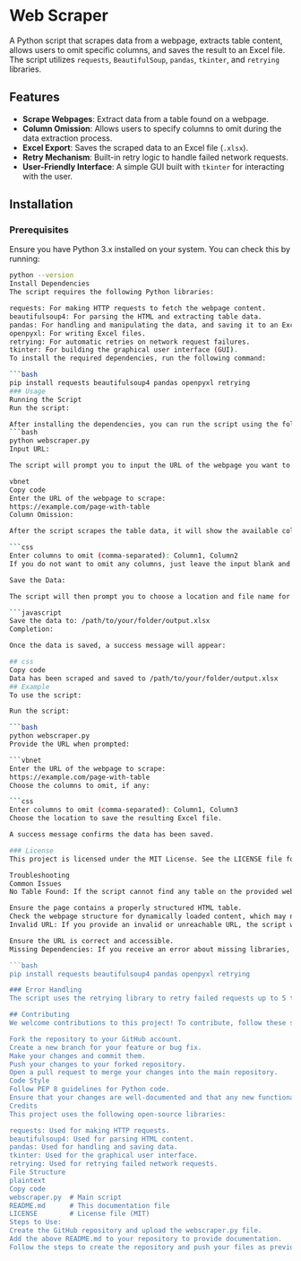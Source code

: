 # Web Scraper

A Python script that scrapes data from a webpage, extracts table content, allows users to omit specific columns, and saves the result to an Excel file. The script utilizes `requests`, `BeautifulSoup`, `pandas`, `tkinter`, and `retrying` libraries.

## Features

- **Scrape Webpages**: Extract data from a table found on a webpage.
- **Column Omission**: Allows users to specify columns to omit during the data extraction process.
- **Excel Export**: Saves the scraped data to an Excel file (`.xlsx`).
- **Retry Mechanism**: Built-in retry logic to handle failed network requests.
- **User-Friendly Interface**: A simple GUI built with `tkinter` for interacting with the user.

## Installation

### Prerequisites

Ensure you have Python 3.x installed on your system. You can check this by running:

```bash
python --version
Install Dependencies
The script requires the following Python libraries:

requests: For making HTTP requests to fetch the webpage content.
beautifulsoup4: For parsing the HTML and extracting table data.
pandas: For handling and manipulating the data, and saving it to an Excel file.
openpyxl: For writing Excel files.
retrying: For automatic retries on network request failures.
tkinter: For building the graphical user interface (GUI).
To install the required dependencies, run the following command:

```bash
pip install requests beautifulsoup4 pandas openpyxl retrying
### Usage
Running the Script
Run the script:

After installing the dependencies, you can run the script using the following command:
```bash
python webscraper.py
Input URL:

The script will prompt you to input the URL of the webpage you want to scrape. For example:

vbnet
Copy code
Enter the URL of the webpage to scrape:
https://example.com/page-with-table
Column Omission:

After the script scrapes the table data, it will show the available columns and ask whether you want to omit any columns. For example:

```css
Enter columns to omit (comma-separated): Column1, Column2
If you do not want to omit any columns, just leave the input blank and press Enter.

Save the Data:

The script will then prompt you to choose a location and file name for saving the data as an Excel file:

```javascript
Save the data to: /path/to/your/folder/output.xlsx
Completion:

Once the data is saved, a success message will appear:

## css
Copy code
Data has been scraped and saved to /path/to/your/folder/output.xlsx
## Example
To use the script:

Run the script:

```bash
python webscraper.py
Provide the URL when prompted:

```vbnet
Enter the URL of the webpage to scrape:
https://example.com/page-with-table
Choose the columns to omit, if any:

```css
Enter columns to omit (comma-separated): Column1, Column3
Choose the location to save the resulting Excel file.

A success message confirms the data has been saved.

### License
This project is licensed under the MIT License. See the LICENSE file for details.

Troubleshooting
Common Issues
No Table Found: If the script cannot find any table on the provided webpage, it will show an error message: No table found on the page..

Ensure the page contains a properly structured HTML table.
Check the webpage structure for dynamically loaded content, which may not be captured by requests and BeautifulSoup.
Invalid URL: If you provide an invalid or unreachable URL, the script will display an error message and retry the request up to 5 times.

Ensure the URL is correct and accessible.
Missing Dependencies: If you receive an error about missing libraries, ensure that you've installed the required dependencies using the following command:

```bash
pip install requests beautifulsoup4 pandas openpyxl retrying

### Error Handling
The script uses the retrying library to retry failed requests up to 5 times with a 2-second wait between attempts. If the script is unable to fetch the page after the retries, it will show an error message indicating the failure.

## Contributing
We welcome contributions to this project! To contribute, follow these steps:

Fork the repository to your GitHub account.
Create a new branch for your feature or bug fix.
Make your changes and commit them.
Push your changes to your forked repository.
Open a pull request to merge your changes into the main repository.
Code Style
Follow PEP 8 guidelines for Python code.
Ensure that your changes are well-documented and that any new functionality is accompanied by appropriate tests.
Credits
This project uses the following open-source libraries:

requests: Used for making HTTP requests.
beautifulsoup4: Used for parsing HTML content.
pandas: Used for handling and saving data.
tkinter: Used for the graphical user interface.
retrying: Used for retrying failed network requests.
File Structure
plaintext
Copy code
webscraper.py  # Main script
README.md      # This documentation file
LICENSE        # License file (MIT)
Steps to Use:
Create the GitHub repository and upload the webscraper.py file.
Add the above README.md to your repository to provide documentation.
Follow the steps to create the repository and push your files as previously explained.

